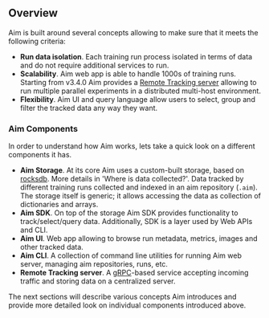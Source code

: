 ## Overview

Aim is built around several concepts allowing to make sure that it meets the following criteria:
- **Run data isolation**. Each training run process isolated in terms of data and do not require additional services to run.
- **Scalability**. Aim web app is able to handle 1000s of training runs. Starting from v3.4.0 Aim provides a
[Remote Tracking server](./remote_tracking_basics.html) allowing to run multiple parallel experiments in a distributed multi-host environment.
- **Flexibility**. Aim UI and query language allow users to select, group and filter the tracked data any way they want.

### Aim Components
In order to understand how Aim works, lets take a quick look on a different components it has.
- **Aim Storage**. At its core Aim uses a custom-built storage, based on [rocksdb](http://rocksdb.org/docs/getting-started.html). More details in 'Where is data collected?'. Data tracked by
different training runs collected and indexed in an aim repository (`.aim`). The storage itself is generic; it
allows accessing the data as collection of dictionaries and arrays.
- **Aim SDK**. On top of the storage Aim SDK provides functionality to track/select/query data. Additionally, SDK is a layer used by Web APIs
and CLI.
- **Aim UI**. Web app allowing to browse run metadata, metrics, images and other tracked data.
- **Aim CLI**. A collection of command line utilities for running Aim web server, managing aim repositories, runs, etc.
- **Remote Tracking server**. A [gRPC](https://grpc.io/about)-based service accepting incoming traffic and storing data on a centralized server.


The next sections will describe various concepts Aim introduces and provide more detailed look on
individual components introduced above.



